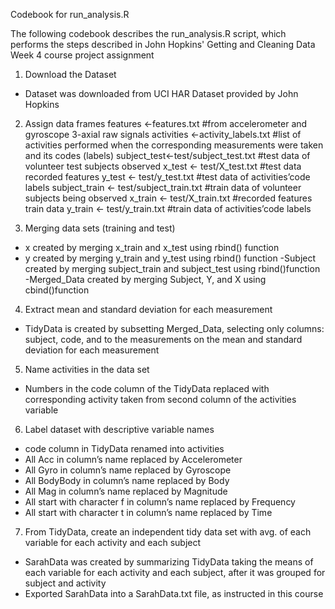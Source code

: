 Codebook for run_analysis.R 

The following codebook describes the run_analysis.R script, which performs the steps described in John Hopkins' Getting and Cleaning Data Week 4 course project assignment

1. Download the Dataset
- Dataset was downloaded from UCI HAR Dataset provided by John Hopkins

2. Assign data frames
features <-features.txt 
#from accelerometer and gyroscope 3-axial raw signals
activities <-activity_labels.txt 
#list of activities performed when the corresponding measurements were taken and its codes (labels) 
subject_test<-test/subject_test.txt 
#test data of volunteer test subjects observed
x_test <- test/X_test.txt
#test data recorded features
y_test <- test/y_test.txt
#test data of activities’code labels
subject_train <- test/subject_train.txt
#train data of volunteer subjects being observed
x_train <- test/X_train.txt
#recorded features train data
y_train <- test/y_train.txt
#train data of activities’code labels

3. Merging data sets (training and test)
- x created by merging x_train and x_test using rbind() function
- y created by merging y_train and y_test using rbind() function
-Subject created by merging subject_train and subject_test using rbind()function
-Merged_Data created by merging Subject, Y, and X using cbind()function

4. Extract mean and standard deviation for each measurement
- TidyData is created by subsetting Merged_Data, selecting only columns: subject, code, and to the measurements on the mean and standard deviation for each measurement

5. Name activities in the data set
- Numbers in the code column of the TidyData replaced with corresponding activity taken from second column of the activities variable

6. Label dataset with descriptive variable names
- code column in TidyData renamed into activities
- All Acc in column’s name replaced by Accelerometer
- All Gyro in column’s name replaced by Gyroscope
- All BodyBody in column’s name replaced by Body
- All Mag in column’s name replaced by Magnitude
- All start with character f in column’s name replaced by Frequency
- All start with character t in column’s name replaced by Time

7. From TidyData, create an independent tidy data set with avg. of each variable for each activity and each subject
- SarahData was created by summarizing TidyData taking the means of each variable for each activity and each subject, after it was grouped for subject and activity
- Exported SarahData into a SarahData.txt file, as instructed in this course
